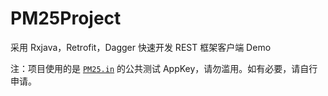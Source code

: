 PM25Project
===========

采用 Rxjava，Retrofit，Dagger 快速开发 REST 框架客户端 Demo

注：项目使用的是 [`PM25.in`](http://www.pm25.in/) 的公共测试 AppKey，请勿滥用。如有必要，请自行申请。
